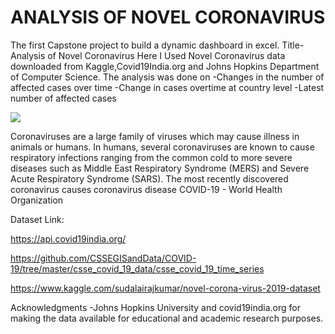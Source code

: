 # ANALYSIS OF NOVEL CORONAVIRUS 
The first Capstone project to build a dynamic dashboard in excel.
Title-Analysis of Novel Coronavirus
Here I Used Novel Coronavirus data downloaded from Kaggle,Covid19India.org and Johns Hopkins Department of Computer Science.
The analysis was done on
-Changes in the number of affected cases over time
-Change in cases overtime at country level
-Latest number of affected cases

 ![](dashboard.gif)
  
 Coronaviruses are a large family of viruses which may cause illness in animals or humans. In humans, several coronaviruses are known to cause respiratory infections ranging from the common cold to more severe diseases such as Middle East Respiratory Syndrome (MERS) and Severe Acute Respiratory Syndrome (SARS). The most recently discovered coronavirus causes coronavirus disease COVID-19 - World Health Organization
 
 
 Dataset Link:
 
https://api.covid19india.org/

https://github.com/CSSEGISandData/COVID-19/tree/master/csse_covid_19_data/csse_covid_19_time_series

https://www.kaggle.com/sudalairajkumar/novel-corona-virus-2019-dataset

Acknowledgments
-Johns Hopkins University and covid19india.org for making the data available for educational and academic research purposes.

